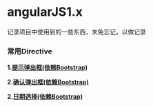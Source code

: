 # angularJS1.x
记录项目中使用到的一些东西，未免忘记，以做记录

### 常用Directive
**1.[提示弹出框(依赖Bootstrap)](demo/directive/alert-modal.html)**  

**2.[确认弹出框(依赖Bootstrap)](demo/directive/confirm-modal.html)**

**2.[日期选择(依赖Bootstrap)](demo/directive/date-time-picker.html)**